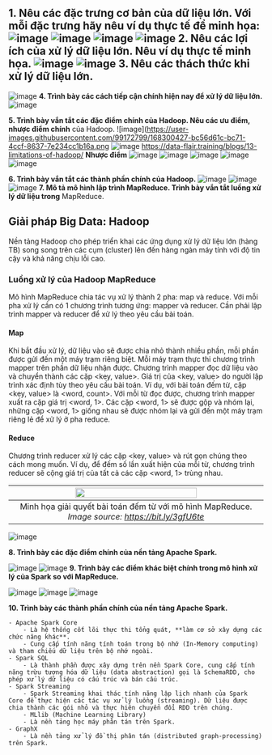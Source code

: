 **1. Nêu các đặc trưng cơ bản của dữ liệu lớn. Với mỗi đặc trưng hãy nêu ví dụ thực tế để
minh họa:**
![image](https://user-images.githubusercontent.com/99172799/168302966-d7902d2a-9d2d-48ae-a182-9323af3f84b3.png)
![image](https://user-images.githubusercontent.com/99172799/168303032-7514980b-8ea0-4cdb-b7fb-ad37f4099142.png)
![image](https://user-images.githubusercontent.com/99172799/168303164-1d2b212f-8aba-4b1a-9e12-e4778a4cdb50.png)
![image](https://user-images.githubusercontent.com/99172799/168303245-19a54844-ccc7-4243-81ea-14ea9a2ba7dc.png)
**2. Nêu các lợi ích của xử lý dữ liệu lớn. Nêu ví dụ thực tế minh họa.**
![image](https://user-images.githubusercontent.com/99172799/168303299-850753ce-1246-4cd7-92fa-c827bee5ac3e.png)
![image](https://user-images.githubusercontent.com/99172799/168303343-e8041a67-561f-4e22-9160-b5e1b24b270a.png)
**3. Nêu các thách thức khi xử lý dữ liệu lớn.**
---
![image](https://user-images.githubusercontent.com/99172799/168303403-6537ba88-5d59-444e-9f36-8d32a0eda8cd.png)
**4. Trình bày các cách tiếp cận chính hiện nay để xử lý dữ liệu lớn.**
![image](https://user-images.githubusercontent.com/99172799/168303946-0672f95c-8804-4472-91d5-ad012fb276ae.png)

**5. Trình bày vắn tắt các đặc điểm chính của Hadoop. Nêu các ưu điểm, nhược điểm chính**
của Hadoop.
![image](https://user-images.githubusercontent.com/99172799/168300427-bc56d61c-bc71-4ccf-8637-7e234cc1b16a.png
![image](https://user-images.githubusercontent.com/99172799/168300606-235e43e7-0a23-44ef-9014-acb14687b966.png)
https://data-flair.training/blogs/13-limitations-of-hadoop/
**Nhược điểm**
![image](https://user-images.githubusercontent.com/99172799/168300922-7649c13d-747a-47a7-bf2e-25822941190e.png)
![image](https://user-images.githubusercontent.com/99172799/168301152-91cc6db1-301a-499e-bb94-93abfc63d2e2.png)
![image](https://user-images.githubusercontent.com/99172799/168301211-300c443f-e849-4507-aaba-c9e5c7caddb7.png)
![image](https://user-images.githubusercontent.com/99172799/168301393-4be1028b-5cab-4e04-856d-f0defb1054d7.png)
![image](https://user-images.githubusercontent.com/99172799/168301505-2e21a70d-bdd5-454f-b678-83bb16367c8b.png)

**6. Trình bày vắn tắt các thành phần chính của Hadoop.**
![image](https://user-images.githubusercontent.com/99172799/168297826-60bc381a-1475-4ab6-8d14-e7f7f1e3e5f1.png)
![image](https://user-images.githubusercontent.com/99172799/168297869-ace6d226-8d23-4327-b722-30650e8f5907.png)
![image](https://user-images.githubusercontent.com/99172799/168298044-9e3abcea-832a-4f10-9693-8ca40daa71e5.png)
**7. Mô tả mô hình lập trình MapReduce. Trình bày vắn tắt luồng xử lý dữ liệu trong**
MapReduce.
## Giải pháp Big Data: Hadoop <a name="bigdata_approach"/>

Nền tảng Hadoop cho phép triển khai các ứng dụng xử lý dữ liệu lớn (hàng TB) song song trên các cụm (cluster) lên đến hàng ngàn máy tính với độ tin cậy và khả năng chịu lỗi cao.
### Luồng xử lý của Hadoop MapReduce
Mô hình MapReduce chia tác vụ xử lý thành 2 pha: map và reduce. Với mỗi pha xử lý cần có 1 chương trình tương ứng: mapper và reducer. Cần phải lập trình mapper và reducer để xử lý theo yêu cầu bài toán.
#### Map
Khi bắt đầu xử lý, dữ liệu vào sẽ được chia nhỏ thành nhiều phần, mỗi phần được gửi đến một máy trạm riêng biệt. Mỗi máy trạm thực thi chương trình mapper trên phần dữ liệu nhận được.
Chương trình mapper đọc dữ liệu vào và chuyển thành các cặp <key, value>.
Giá trị của <key, value> do người lập trình xác định tùy theo yêu cầu bài toán. 
Ví dụ, với bài toán đếm từ, cặp <key, value> là <word, count>. Với mỗi từ đọc được, chương trình mapper xuất ra cặp giá trị <word, 1>. Các cặp <word, 1> sẽ được gộp và nhóm lại, những cặp <word, 1> giống nhau sẽ được nhóm lại và gửi đến một máy trạm riêng lẻ để xử lý ở pha reduce.
<br>
#### Reduce
Chương trình reducer xử lý các cặp <key, value> và rút gọn chúng theo cách mong muốn. 
Ví dụ, để đếm số lần xuất hiện của mỗi từ, chương trình reducer sẽ cộng giá trị của tất cả các cặp <word, 1> trùng nhau.

| <img src="figs/MapReduce.png" width="70%"/> | 
|:--:| 
| Minh họa giải quyết bài toán đếm từ với mô hình MapReduce. *Image source: https://bit.ly/3gfU6te* |
![image](https://user-images.githubusercontent.com/99172799/168297743-89c52639-ffc2-4f62-98f8-fc5407b13cfb.png)

**8. Trình bày các đặc điểm chính của nền tảng Apache Spark.**

![image](https://user-images.githubusercontent.com/99172799/168297573-8ccf974a-f9e5-494a-a511-d9af59b48577.png)
![image](https://user-images.githubusercontent.com/99172799/168297601-222904f1-73df-4922-8d08-c6a125d4772e.png)
**9. Trình bày các điểm khác biệt chính trong mô hình xử lý của Spark so với MapReduce.**

![image](https://user-images.githubusercontent.com/99172799/168297133-14c41c7f-bbe1-4c8e-b9ae-6bf714ab831c.png)
![image](https://user-images.githubusercontent.com/99172799/168297180-7da81eee-9798-42e4-9761-ee552c5af619.png)
![image](https://user-images.githubusercontent.com/99172799/168297214-4f68f23d-87ed-4480-8da4-f6db7d7444f4.png)

**10. Trình bày các thành phần chính của nền tảng Apache Spark.**

    - Apache Spark Core
        - Là hệ thống cốt lõi thực thi tổng quát, **làm cơ sở xây dựng các chức năng khác**.
        - Cung cấp tính năng tính toán trong bộ nhớ (In-Memory computing) và tham chiếu dữ liệu trên bộ nhớ ngoài.
    - Spark SQL
        - Là thành phần được xây dựng trên nền Spark Core, cung cấp tính năng trừu tượng hóa dữ liệu (data abstraction) gọi là SchemaRDD, cho phép xử lý dữ liệu có cấu trúc và bán cấu trúc.
    - Spark Streaming
        - Spark Streaming khai thác tính năng lập lịch nhanh của Spark Core để thực hiện các tác vụ xử lý luồng (streaming). Dữ liệu được chia thành các gói nhỏ và thực hiên chuyển đổi RDD trên chúng.
        - MLlib (Machine Learning Library)
        - Là nền tảng học máy phân tán trên Spark.
    - GraphX
        - Là nền tảng xử lý đồ thị phân tán (distributed graph-processing) trên Spark.
